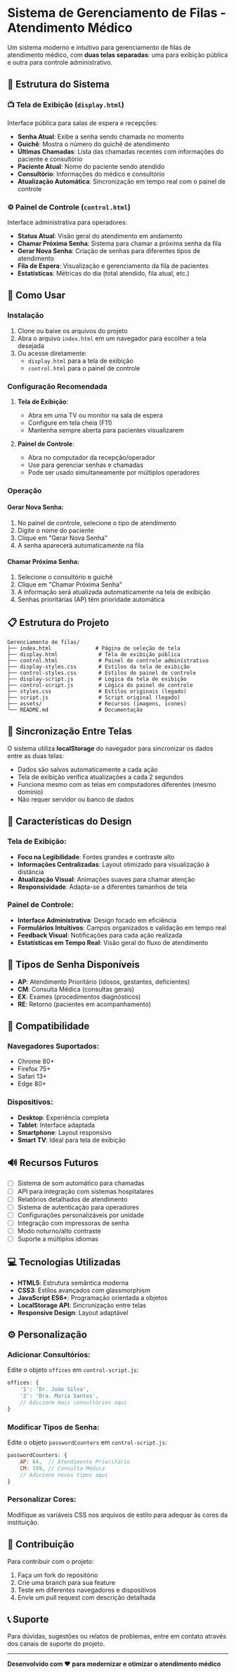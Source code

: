 # Sistema de Gerenciamento de Filas - Atendimento Médico

Um sistema moderno e intuitivo para gerenciamento de filas de atendimento médico, com **duas telas separadas**: uma para exibição pública e outra para controle administrativo.

## 🏥 Estrutura do Sistema

### 📺 Tela de Exibição (`display.html`)
Interface pública para salas de espera e recepções:
- **Senha Atual**: Exibe a senha sendo chamada no momento
- **Guichê**: Mostra o número do guichê de atendimento
- **Últimas Chamadas**: Lista das chamadas recentes com informações do paciente e consultório
- **Paciente Atual**: Nome do paciente sendo atendido
- **Consultório**: Informações do médico e consultório
- **Atualização Automática**: Sincronização em tempo real com o painel de controle

### ⚙️ Painel de Controle (`control.html`)
Interface administrativa para operadores:
- **Status Atual**: Visão geral do atendimento em andamento
- **Chamar Próxima Senha**: Sistema para chamar a próxima senha da fila
- **Gerar Nova Senha**: Criação de senhas para diferentes tipos de atendimento
- **Fila de Espera**: Visualização e gerenciamento da fila de pacientes
- **Estatísticas**: Métricas do dia (total atendido, fila atual, etc.)

## 🚀 Como Usar

### Instalação
1. Clone ou baixe os arquivos do projeto
2. Abra o arquivo `index.html` em um navegador para escolher a tela desejada
3. Ou acesse diretamente:
   - `display.html` para a tela de exibição
   - `control.html` para o painel de controle

### Configuração Recomendada
1. **Tela de Exibição**: 
   - Abra em uma TV ou monitor na sala de espera
   - Configure em tela cheia (F11)
   - Mantenha sempre aberta para pacientes visualizarem

2. **Painel de Controle**:
   - Abra no computador da recepção/operador
   - Use para gerenciar senhas e chamadas
   - Pode ser usado simultaneamente por múltiplos operadores

### Operação

#### Gerar Nova Senha:
1. No painel de controle, selecione o tipo de atendimento
2. Digite o nome do paciente
3. Clique em "Gerar Nova Senha"
4. A senha aparecerá automaticamente na fila

#### Chamar Próxima Senha:
1. Selecione o consultório e guichê
2. Clique em "Chamar Próxima Senha"
3. A informação será atualizada automaticamente na tela de exibição
4. Senhas prioritárias (AP) têm prioridade automática

## 📋 Estrutura do Projeto

```
Gerenciamento de filas/
├── index.html              # Página de seleção de tela
├── display.html             # Tela de exibição pública
├── control.html             # Painel de controle administrativo
├── display-styles.css       # Estilos da tela de exibição
├── control-styles.css       # Estilos do painel de controle  
├── display-script.js        # Lógica da tela de exibição
├── control-script.js        # Lógica do painel de controle
├── styles.css               # Estilos originais (legado)
├── script.js                # Script original (legado)
├── assets/                  # Recursos (imagens, ícones)
└── README.md                # Documentação
```

## 🔄 Sincronização Entre Telas

O sistema utiliza **localStorage** do navegador para sincronizar os dados entre as duas telas:
- Dados são salvos automaticamente a cada ação
- Tela de exibição verifica atualizações a cada 2 segundos
- Funciona mesmo com as telas em computadores diferentes (mesmo domínio)
- Não requer servidor ou banco de dados

## 🎨 Características do Design

### Tela de Exibição:
- **Foco na Legibilidade**: Fontes grandes e contraste alto
- **Informações Centralizadas**: Layout otimizado para visualização à distância
- **Atualização Visual**: Animações suaves para chamar atenção
- **Responsividade**: Adapta-se a diferentes tamanhos de tela

### Painel de Controle:
- **Interface Administrativa**: Design focado em eficiência
- **Formulários Intuitivos**: Campos organizados e validação em tempo real
- **Feedback Visual**: Notificações para cada ação realizada
- **Estatísticas em Tempo Real**: Visão geral do fluxo de atendimento

## 🔧 Tipos de Senha Disponíveis

- **AP**: Atendimento Prioritário (idosos, gestantes, deficientes)
- **CM**: Consulta Médica (consultas gerais)
- **EX**: Exames (procedimentos diagnósticos)
- **RE**: Retorno (pacientes em acompanhamento)

## 📱 Compatibilidade

### Navegadores Suportados:
- Chrome 80+
- Firefox 75+
- Safari 13+
- Edge 80+

### Dispositivos:
- **Desktop**: Experiência completa
- **Tablet**: Interface adaptada
- **Smartphone**: Layout responsivo
- **Smart TV**: Ideal para tela de exibição

## 🔊 Recursos Futuros

- [ ] Sistema de som automático para chamadas
- [ ] API para integração com sistemas hospitalares
- [ ] Relatórios detalhados de atendimento
- [ ] Sistema de autenticação para operadores
- [ ] Configurações personalizáveis por unidade
- [ ] Integração com impressoras de senha
- [ ] Modo noturno/alto contraste
- [ ] Suporte a múltiplos idiomas

## 💻 Tecnologias Utilizadas

- **HTML5**: Estrutura semântica moderna
- **CSS3**: Estilos avançados com glassmorphism
- **JavaScript ES6+**: Programação orientada a objetos
- **LocalStorage API**: Sincronização entre telas
- **Responsive Design**: Layout adaptável

## ⚙️ Personalização

### Adicionar Consultórios:
Edite o objeto `offices` em `control-script.js`:
```javascript
offices: {
    '1': 'Dr. João Silva',
    '2': 'Dra. Maria Santos',
    // Adicione mais consultórios aqui
}
```

### Modificar Tipos de Senha:
Edite o objeto `passwordCounters` em `control-script.js`:
```javascript
passwordCounters: {
    AP: 64,  // Atendimento Prioritário
    CM: 159, // Consulta Médica
    // Adicione novos tipos aqui
}
```

### Personalizar Cores:
Modifique as variáveis CSS nos arquivos de estilo para adequar às cores da instituição.

## 🤝 Contribuição

Para contribuir com o projeto:
1. Faça um fork do repositório
2. Crie uma branch para sua feature
3. Teste em diferentes navegadores e dispositivos
4. Envie um pull request com descrição detalhada

## 📞 Suporte

Para dúvidas, sugestões ou relatos de problemas, entre em contato através dos canais de suporte do projeto.

---

**Desenvolvido com ❤️ para modernizar e otimizar o atendimento médico**
